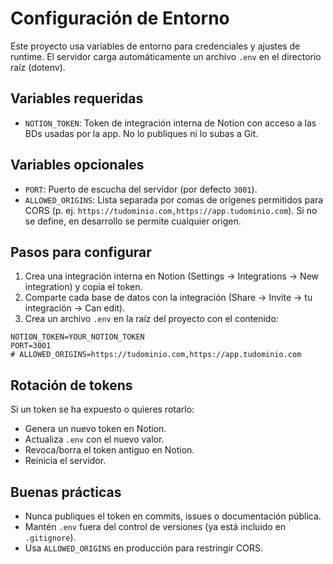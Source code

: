# Configuración de Entorno

Este proyecto usa variables de entorno para credenciales y ajustes de runtime. El servidor carga automáticamente un archivo `.env` en el directorio raíz (dotenv).

## Variables requeridas

- `NOTION_TOKEN`: Token de integración interna de Notion con acceso a las BDs usadas por la app. No lo publiques ni lo subas a Git.

## Variables opcionales

- `PORT`: Puerto de escucha del servidor (por defecto `3001`).
- `ALLOWED_ORIGINS`: Lista separada por comas de orígenes permitidos para CORS (p. ej. `https://tudominio.com,https://app.tudominio.com`). Si no se define, en desarrollo se permite cualquier origen.

## Pasos para configurar

1) Crea una integración interna en Notion (Settings → Integrations → New integration) y copia el token.
2) Comparte cada base de datos con la integración (Share → Invite → tu integración → Can edit).
3) Crea un archivo `.env` en la raíz del proyecto con el contenido:

```
NOTION_TOKEN=YOUR_NOTION_TOKEN
PORT=3001
# ALLOWED_ORIGINS=https://tudominio.com,https://app.tudominio.com
```

## Rotación de tokens

Si un token se ha expuesto o quieres rotarlo:
- Genera un nuevo token en Notion.
- Actualiza `.env` con el nuevo valor.
- Revoca/borra el token antiguo en Notion.
- Reinicia el servidor.

## Buenas prácticas

- Nunca publiques el token en commits, issues o documentación pública.
- Mantén `.env` fuera del control de versiones (ya está incluido en `.gitignore`).
- Usa `ALLOWED_ORIGINS` en producción para restringir CORS.

